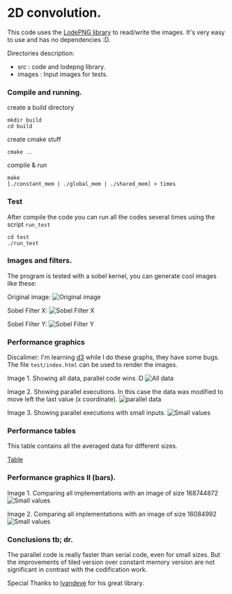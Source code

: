 2D convolution.
===================

This code uses the [LodePNG library](http://lodev.org/lodepng/) to read/write the images.
It's very easy to use and has no dependencies :D.

Directories description:
- src    : code and lodepng library.
- images : Input images for tests.

### Compile and running.

create a build directory

    mkdir build
    cd build

create cmake stuff

    cmake ..

compile & run

    make
    [./constant_mem | ./global_mem | ./shared_mem] > times

### Test

After compile the code you can run all the codes several times using the script `run_test`

    cd test
    ./run_test

### Images and filters.

The program is tested with a sobel kernel, you can generate cool images like these:

Original image:
![Original image](https://raw.githubusercontent.com/pin3da/HPC/master/convolution2D/images/cat2.png)

Sobel Filter X:
![Sobel Filter X](https://raw.githubusercontent.com/pin3da/HPC/master/convolution2D/images/sobel_x.png)

Sobel Filter Y:
![Sobel Filter Y](https://raw.githubusercontent.com/pin3da/HPC/master/convolution2D/images/sobel_y.png)


### Performance graphics

Discalimer: I'm learning [d3](http://d3js.org/) while I do these graphs, they have some bugs. The file `test/index.html` can be used to
render the images.

Image 1. Showing all data, parallel code wins :D
![All data](https://raw.githubusercontent.com/pin3da/HPC/master/convolution2D/images/all_data.png)

Image 2. Showing parallel executions. In this case the data was modified to move left the last value (x coordinate).
![parallel data](https://raw.githubusercontent.com/pin3da/HPC/master/convolution2D/images/data.png)

Image 3. Showing parallel executions with small inputs.
![Small values](https://raw.githubusercontent.com/pin3da/HPC/master/convolution2D/images/small_values.png)

### Performance tables

This table contains all the averaged data for different sizes.

[Table](https://github.com/pin3da/HPC/blob/master/convolution2D/test/clean.tsv)

### Performance graphics II (bars).

Image 1. Comparing all implementations with an image of size 168744872
![Small values](https://raw.githubusercontent.com/pin3da/HPC/master/convolution2D/images/bar9.png)

Image 2. Comparing all implementations with an image of size 16084992
![Small values](https://raw.githubusercontent.com/pin3da/HPC/master/convolution2D/images/bar10.png)


### Conclusions tb; dr.

The parallel code is really faster than serial code, even for small sizes. But the improvements of tiled version over constant memory version are not significant in contrast with the codification work.


Special Thanks to [lvandeve](http://lodev.org/) for his great library.

